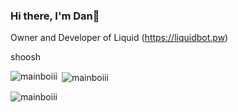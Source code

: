 ### Hi there, I'm Dan👋

Owner and Developer of Liquid (https://liquidbot.pw)


shoosh

<p><img align="left" src="https://github-readme-stats.vercel.app/api/top-langs?username=mainboiii&show_icons=true&locale=en&layout=compact" alt="mainboiii" /></p>

<p>&nbsp;<img align="center" src="https://github-readme-stats.vercel.app/api?username=mainboiii&show_icons=true&theme=tokyonight&locale=en" alt="mainboiii" /></p>

<p><img align="center" src="https://github-readme-streak-stats.herokuapp.com/?user=mainboiii&" alt="mainboiii" /></p>
